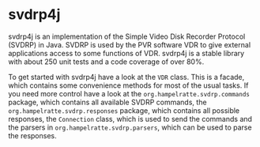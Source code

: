 svdrp4j
=================

svdrp4j is an implementation of the Simple Video Disk Recorder Protocol (SVDRP) in Java. SVDRP is used by the PVR software VDR to give external applications 
access to some functions of VDR. svdrp4j is a stable library with about 250 unit tests and a code coverage of over 80%.

To get started with svdrp4j have a look at the `VDR` class. This is a facade, which contains some convenience methods for most of the usual tasks. If you need
more control have a look at the `org.hampelratte.svdrp.commands` package, which contains all available SVDRP commands, the 
`org.hampelratte.svdrp.responses` package, which contains all possible responses, the `Connection` class, which is used to send the commands and the parsers 
in `org.hampelratte.svdrp.parsers`, which can be used to parse the responses.